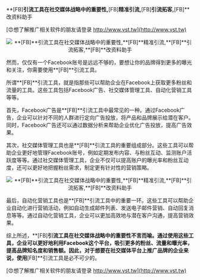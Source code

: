 **[FB]**引流工具在社交媒体战略中的重要性,**[FB]**精准引流,**[FB]**引流拓客,**[FB]**改资料助手

[😍想了解推广相关软件的朋友请登录 http://www.vst.tw](http://www.vst.tw)

 <center><img src="https://vst.tw/MP4/tuiguang/png/5.png" alt="**[FB]**引流工具在社交媒体战略中的重要性,**[FB]**精准引流,**[FB]**引流拓客,**[FB]**改资料助手"></center>

然而，仅仅有一个Facebook账号是远远不够的，要想让你的品牌得到更多的曝光和关注，你需要使用**[FB]**引流工具。

所谓**[FB]**引流工具，就是指那些可以帮助企业在Facebook上获取更多粉丝和流量的工具。这些工具包括Facebook广告、社交媒体管理工具、自动化营销工具等等。

首先，Facebook广告是**[FB]**引流工具中最常见的一种。通过Facebook广告，企业可以针对不同的人群进行定向广告投放，将产品和品牌展示给潜在客户。同时，Facebook广告还可以通过数据分析来帮助企业优化广告投放，提高广告效果。

其次，社交媒体管理工具也是**[FB]**引流工具的重要组成部分。这些工具可以帮助企业更好地管理Facebook账号，例如定期发布内容、与粉丝互动、监测账户活跃度等等。通过社交媒体管理工具，企业不仅可以提高账户的曝光率和粉丝互动度，还可以更好地把握粉丝需求，制定更有针对性的营销策略。

 <center><img src="https://vst.tw/MP4/tuiguang/png/0.png" alt="**[FB]**引流工具在社交媒体战略中的重要性,**[FB]**精准引流,**[FB]**引流拓客,**[FB]**改资料助手"></center>

最后，自动化营销工具也是**[FB]**引流工具中的重要一环。这些工具可以帮助企业自动化进行营销活动，例如自动生成邮件列表、发送电子邮件营销、自动回复消息等等。通过自动化营销工具，企业可以更加高效地与潜在客户沟通，提高营销效果。

综上所述，**[FB]**引流工具在社交媒体战略中的重要性不言而喻。通过使用这些工具，企业可以更好地利用Facebook这个平台，吸引更多的粉丝、流量和曝光率，提高品牌知名度和销售额。因此，对于想要在社交媒体平台上推广品牌的企业来说，使用**[FB]**引流工具是必不可少的。

[😍想了解推广相关软件的朋友请登录 http://www.vst.tw](http://www.vst.tw)



